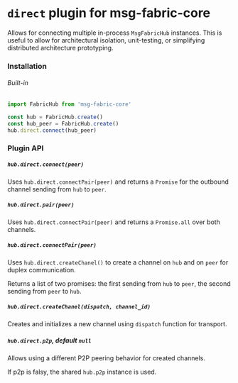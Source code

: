 # `direct` plugin for msg-fabric-core 

Allows for connecting multiple in-process `MsgFabricHub` instances. This is
useful to allow for architectural isolation, unit-testing, or simplifying
distributed architecture prototyping.


### Installation

###### Built-in

```javascript
import FabricHub from 'msg-fabric-core'

const hub = FabricHub.create()
const hub_peer = FabricHub.create()
hub.direct.connect(hub_peer)
```

### Plugin API

##### `hub.direct.connect(peer)`

Uses `hub.direct.connectPair(peer)` and returns a `Promise` for the outbound channel sending from `hub` to `peer`.


##### `hub.direct.pair(peer)`

Uses `hub.direct.connectPair(peer)` and returns a `Promise.all` over both channels.


##### `hub.direct.connectPair(peer)`

Uses `hub.direct.createChanel()` to create a channel on `hub` and on `peer` for duplex communication.

Returns a list of two promises: the first sending from `hub` to `peer`, the second sending from `peer` to `hub`.


##### `hub.direct.createChanel(dispatch, channel_id)`

Creates and initializes a new channel using `dispatch` function for transport.


##### `hub.direct.p2p`, default `null`

Allows using a different P2P peering behavior for created channels.

If p2p is falsy, the shared `hub.p2p` instance is used.

